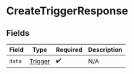 # CreateTriggerResponse


## Fields

| Field                                     | Type                                      | Required                                  | Description                               |
| ----------------------------------------- | ----------------------------------------- | ----------------------------------------- | ----------------------------------------- |
| `data`                                    | [Trigger](../../models/shared/trigger.md) | :heavy_check_mark:                        | N/A                                       |